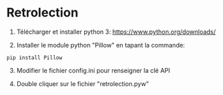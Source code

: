 # Retrolection

1. Télécharger et installer python 3:
https://www.python.org/downloads/

2. Installer le module python "Pillow" en tapant la commande:
```
pip install Pillow
```

3. Modifier le fichier config.ini pour renseigner la clé API

4. Double cliquer sur le fichier "retrolection.pyw"
